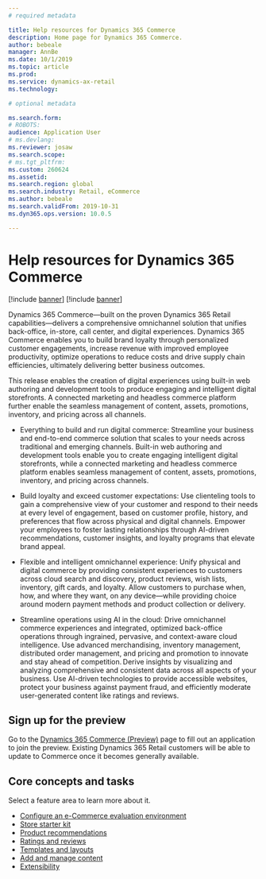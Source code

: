 ```yaml
---
# required metadata

title: Help resources for Dynamics 365 Commerce
description: Home page for Dynamics 365 Commerce.
author: bebeale
manager: AnnBe
ms.date: 10/1/2019
ms.topic: article
ms.prod: 
ms.service: dynamics-ax-retail
ms.technology: 

# optional metadata

ms.search.form: 
# ROBOTS: 
audience: Application User
# ms.devlang: 
ms.reviewer: josaw
ms.search.scope: 
# ms.tgt_pltfrm: 
ms.custom: 260624
ms.assetid: 
ms.search.region: global
ms.search.industry: Retail, eCommerce
ms.author: bebeale
ms.search.validFrom: 2019-10-31
ms.dyn365.ops.version: 10.0.5

---
```


# Help resources for Dynamics 365 Commerce

[!include [banner](includes/preview-banner.md)]
[!include [banner](includes/banner.md)]


Dynamics 365 Commerce—built on the proven Dynamics 365 Retail capabilities—delivers a comprehensive omnichannel solution that unifies back-office, in-store, call center, and digital experiences. Dynamics 365 Commerce enables you to build brand loyalty through personalized customer engagements, increase revenue with improved employee productivity, optimize operations to reduce costs and drive supply chain efficiencies, ultimately delivering better business outcomes.

This release enables the creation of digital experiences using built-in web authoring and development tools to produce engaging and intelligent digital storefronts. A connected marketing and headless commerce platform further enable the seamless management of content, assets, promotions, inventory, and pricing across all channels.

- Everything to build and run digital commerce: Streamline your business and end-to-end commerce solution that scales to your needs across traditional and emerging channels. Built-in web authoring and development tools enable you to create engaging intelligent digital storefronts, while a connected marketing and headless commerce platform enables seamless management of content, assets, promotions, inventory, and pricing across channels.

- Build loyalty and exceed customer expectations: Use clienteling tools to gain a comprehensive view of your customer and respond to their needs at every level of engagement, based on customer profile, history, and preferences that flow across physical and digital channels. Empower your employees to foster lasting relationships through AI-driven recommendations, customer insights, and loyalty programs that elevate brand appeal.

- Flexible and intelligent omnichannel experience: Unify physical and digital commerce by providing consistent experiences to customers across cloud search and discovery, product reviews, wish lists, inventory, gift cards, and loyalty. Allow customers to purchase when, how, and where they want, on any device—while providing choice around modern payment methods and product collection or delivery.

- Streamline operations using AI in the cloud: Drive omnichannel commerce experiences and integrated, optimized back-office operations through ingrained, pervasive, and context-aware cloud intelligence. Use advanced merchandising, inventory management, distributed order management, and pricing and promotion to innovate and stay ahead of competition. Derive insights by visualizing and analyzing comprehensive and consistent data across all aspects of your business. Use AI-driven technologies to provide accessible websites, protect your business against payment fraud, and efficiently moderate user-generated content like ratings and reviews. 

## Sign up for the preview

Go to the [Dynamics 365 Commerce (Preview)](https://dynamics.microsoft.com/en-us/commerce/overview/) page to fill out an application to join the preview. Existing Dynamics 365 Retail customers will be able to update to Commerce once it becomes generally available. 

## Core concepts and tasks

Select a feature area to learn more about it.
- [Configure an e-Commerce evaluation environment](provisioning-guide.md)
- [Store starter kit](starter-kit-overview.md)
- [Product recommendations](product-recommendations.md)
- [Ratings and reviews](ratings-reviews-overview.md)
- [Templates and layouts](templates-layouts-overview.md)
- [Add and manage content](add-manage-content.md)
- [Extensibility](e-commerce-extensibility/overview.md)
